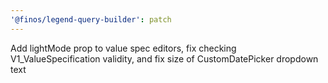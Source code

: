 ```yaml
---
'@finos/legend-query-builder': patch
---
```


Add lightMode prop to value spec editors, fix checking V1_ValueSpecification validity, and fix size of CustomDatePicker dropdown text
